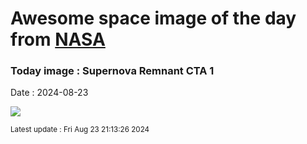 
# Awesome space image of the day from [NASA](https://api.nasa.gov/)

### Today image : Supernova Remnant CTA 1
Date : 2024-08-23

![](https://apod.nasa.gov/apod/image/2408/CTA1_15_75_Lelu1024.jpg)

<small>Latest update : Fri Aug 23 21:13:26 2024</small>
        